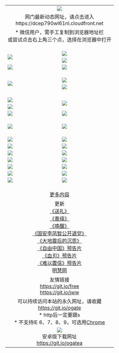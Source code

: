 ﻿<table>
  <tr></tr>
  <tr><td colspan=2 align=center><img src="https://cloud.githubusercontent.com/assets/11880933/13434984/f430fae2-e012-11e5-814f-c2df1e82b247.jpg" /></td></tr>
  <tr><td colspan=2 align=center>网门最新动态网址，请点击进入
<br>https://dcep790wl61nl.cloudfront.net
    </td>
  </tr>
  <tr>
    <td colspan=2 align=center>* 微信用户，需手工复制到浏览器地址栏<br>或尝试点击右上角三个点，选择在浏览器中打开
    <!--br>* IE6打开动态网址须在选项中勾选TLS 1.0--></td>
  </tr>
  <tr height="20">
  <tr>
    <td rowspan=2><a href="https://dcep790wl61nl.cloudfront.net/ogUP.aspx?name=11DKC.mp4&list=11DKC" target="_blank"><img src="https://dcep790wl61nl.cloudfront.net/Up/11DKC1.jpg" /></a></td> 
    <td><div><a href="https://dcep790wl61nl.cloudfront.net/ogUP.aspx?name=LRWS.mp4&list=LRWS" target="_blank"><img src="https://dcep790wl61nl.cloudfront.net/Up/LRWS.jpg" /></a></td>
   </tr>
  <tr>
    <td><a href="https://dcep790wl61nl.cloudfront.net/ogNiceVedio.aspx" target="_blank"><img src="https://dcep790wl61nl.cloudfront.net/Up/11TGKDY.jpg" /></a></td>
  </tr>
  <tr>
    <td><a href="https://dcep790wl61nl.cloudfront.net/ogUP.aspx?name=_EA/%CA%AE%C4%EA.mp4&count=http://odisk.org/Up/_EA/%CA%AE%C4%EA.mp4;http://odisk.org/Up/_EE/%CC%CE%B8%E7%D9%A9%B5%E7%D3%B0%A3%BA%CA%AE%C4%EA.mp4|2|%CA%AE%C4%EA|%D5%FD%C6%AC;%CC%CE%B8%E7%D9%A9%B5%E7%D3%B0" target="_blank"><img src="https://dcep790wl61nl.cloudfront.net/Up/_EA/%E5%8D%81%E5%B9%B4_135.jpg" /></a></td>
    <td><a href="https://dcep790wl61nl.cloudfront.net/ogUP.aspx?name=_EC%C9%FA%CB%C0%D3%EB%C2%D6%BB%D8.mp4&count=http://v.ifeng.com/documentary/discovery/201501/039bdca9-5c34-4796-b332-43b8f831efce.shtml;http://v.ifeng.com/documentary/society/201501/030cc825-2840-4536-a0b8-416c88375055.shtml;http://v.ifeng.com/documentary/society/201501/03a412f8-32ec-4e18-81ba-98acf64ec1ca.shtml;http://v.ifeng.com/documentary/society/201501/03c58012-8e01-456a-9097-615b3b24a709.shtml|4|%C9%FA%CB%C0%D3%EB%C2%D6%BB%D8" target="_blank"><img src="https://dcep790wl61nl.cloudfront.net/Up/_EC/%E7%94%9F%E6%AD%BB%E4%B8%8E%E8%BD%AE%E5%9B%9E_135.jpg" /></a></td>
  </tr>
  <tr height="20">
  <tr>
    <td rowspan=2><a href="https://dcep790wl61nl.cloudfront.net/ogUP.aspx?name=4EE/DJ.mp4&list=4EEDJ" target="_blank"><img src="https://dcep790wl61nl.cloudfront.net/Up/4EE/DJ140.jpg"/></a></td>
    <td><a href="https://dcep790wl61nl.cloudfront.net/ogUP.aspx?name=4EE/ZG.mp4&list=4EEZG" target="_blank"><img src="https://dcep790wl61nl.cloudfront.net/Up/4EE/ZG0.jpg"/></a></td>
    <!--td><a href="https://dcep790wl61nl.cloudfront.net/ogUP.aspx?name=4EE/QQ.mp4&list=4EEQQ" target="_blank"><img src="https://dcep790wl61nl.cloudfront.net/Up/4EE/QQ0.jpg"/></a></td>
    <td><a href="https://dcep790wl61nl.cloudfront.net/ogUP.aspx?name=4EE/HQ.mp4&list=4EEHQ" target="_blank"><img src="https://dcep790wl61nl.cloudfront.net/Up/4EE/HQ0.jpg"/></a></td-->
  </tr>
  <tr>
    <td><a href="https://dcep790wl61nl.cloudfront.net/onCO.aspx?list=XWPL&mode=m" target="_blank"><img src="https://dcep790wl61nl.cloudfront.net/Up/0WZTT.jpg" /></a></td> 
  </tr>
  <tr height="20">
  <tr>
    <td><a href="https://dcep790wl61nl.cloudfront.net/ogUP.aspx?name=JQR.mp4&count=2" target="_blank"><img src="https://dcep790wl61nl.cloudfront.net/Up/JQR.jpg" /></a></td>   
    <td rowspan=2><a href="https://dcep790wl61nl.cloudfront.net/ogUP.aspx?name=JP.mp4&count=9" target="_blank"><img src="https://dcep790wl61nl.cloudfront.net/Up/JP.jpg" /></td>
  </tr>
  <tr>
    <td><a href="https://dcep790wl61nl.cloudfront.net/ogUP.aspx?name=WH.mp4" target="_blank"><img src="https://dcep790wl61nl.cloudfront.net/Up/WH.jpg" /></a></td>
  </tr>
  <tr>
    <td><a href="https://dcep790wl61nl.cloudfront.net/ogUP.aspx?name=SSZJ.mp4&list=SSZJ" target="_blank"><img src="https://dcep790wl61nl.cloudfront.net/Up/SSZJ.jpg" /></a></td>
    <td><a href="https://dcep790wl61nl.cloudfront.net/ogUP.aspx?name=WLSH.mp4&count=2" target="_blank"><img src="https://dcep790wl61nl.cloudfront.net/Up/WLSH.jpg" /></a</td>
  </tr>
  <tr height="20">
  <tr>
    <td><a href="https://dcep790wl61nl.cloudfront.net/ogUP.aspx?name=ZY.mp4&count=2015|16" target="_blank"><img src="https://dcep790wl61nl.cloudfront.net/Up/ZY.jpg" /></a</td>
    <td><a href="https://dcep790wl61nl.cloudfront.net/ogUP.aspx?name=XTFY.mp4&count=B|2,A|24" target="_blank"><img src="https://dcep790wl61nl.cloudfront.net/Up/XTFY.jpg" /></a></td>
  </tr>
  <tr height="20">
  </tr>
  <!--tr>
    <td><a href="https://dcep790wl61nl.cloudfront.net/ogUP.aspx?name=4EE/GX.mp4&list=4EEGX" target="_blank"><img src="https://dcep790wl61nl.cloudfront.net/Up/4EE/GX0.jpg"/></a></td>
    <td><a href="https://dcep790wl61nl.cloudfront.net/ogUP.aspx?name=4EE/HD.mp4&list=4EEHD" target="_blank"><img src="https://dcep790wl61nl.cloudfront.net/Up/4EE/HD0.jpg"/></a></td>
  </tr>
  <tr>
    <td><a href="https://dcep790wl61nl.cloudfront.net/ogUP.aspx?name=4EE/TX.mp4&list=4EETX" target="_blank"><img src="https://dcep790wl61nl.cloudfront.net/Up/4EE/TX0.jpg"/></a></td>
    <td><a href="https://dcep790wl61nl.cloudfront.net/ogUP.aspx?name=4EE/WZ.mp4&list=4EEWZ" target="_blank"><img src="https://dcep790wl61nl.cloudfront.net/Up/4EE/WZ0.jpg"/></a></td>
  </tr-->
  <tr>
    <td><a href="https://dcep790wl61nl.cloudfront.net/onUP.aspx?name=https://d1ni6yqhqrtjo7.cloudfront.net/" target="_blank"><img src="https://dcep790wl61nl.cloudfront.net/Up/0DTW.jpg"/></a></td>
    <td><a href="https://dcep790wl61nl.cloudfront.net/onUP.aspx?name=https://d240ns8up8earz.cloudfront.net/acenter/" target="_blank"><img src="https://dcep790wl61nl.cloudfront.net/Up/0TDW.jpg" /></a></td>
  </tr>
  <tr>
    <td><a href="https://dcep790wl61nl.cloudfront.net/onUP.aspx?name=https://d4508d6vomz2p.cloudfront.net/gb/nsc413.htm" target="_blank"><img src="https://dcep790wl61nl.cloudfront.net/Up/0DJY.jpg" /></a></td>
    <td><a href="https://dcep790wl61nl.cloudfront.net/onUP.aspx?name=https://d4apjbhkuxer1.cloudfront.net/xtr/gb/prog204.html" target="_blank"><img src="https://dcep790wl61nl.cloudfront.net/Up/0XTR.jpg" /></a></td>
  </tr>
  <tr>
    <td><a href="https://dcep790wl61nl.cloudfront.net/onUP.aspx?name=https://d3aj00iefsmfgc.cloudfront.net/" target="_blank"><img src="https://dcep790wl61nl.cloudfront.net/Up/0MHW.jpg" /></a></td>
    <td><a href="https://dcep790wl61nl.cloudfront.net/onUP.aspx?name=https://d20wz7qt14x5d2.cloudfront.net/" target="_blank"><img src="https://dcep790wl61nl.cloudfront.net/Up/0ZJW.jpg" /></a></td>
  </tr>
  <tr>
    <td><a href="https://dcep790wl61nl.cloudfront.net/ogUP.aspx?name=0FG.zip" target="_blank"><img src="https://dcep790wl61nl.cloudfront.net/Up/0FG.jpg" /></a></td>
    <td><a href="https://dcep790wl61nl.cloudfront.net/ogUP.aspx?name=0FGA.apk" target="_blank"><img src="https://dcep790wl61nl.cloudfront.net/Up/0FGA.jpg" /></a></td>
  </tr>
  <tr>
    <td><a href="https://dcep790wl61nl.cloudfront.net/ogUP.aspx?name=0U.zip" target="_blank"><img src="https://dcep790wl61nl.cloudfront.net/Up/0U.jpg" /></a></td>
    <td><a href="https://dcep790wl61nl.cloudfront.net/ogUP.aspx?name=0UA.apk" target="_blank"><img src="https://dcep790wl61nl.cloudfront.net/Up/0UA.jpg" /></a></td>
  </tr>
  <tr>
    <td><a href="https://dcep790wl61nl.cloudfront.net/ogUP.aspx?name=0iPPOTV.zip" target="_blank"><img src="https://dcep790wl61nl.cloudfront.net/Up/0iPPOTV.jpg" /></a></td>
    <td><a href="https://dcep790wl61nl.cloudfront.net/ogUP.aspx?name=0iNTD.apk" target="_blank"><img src="https://dcep790wl61nl.cloudfront.net/Up/0iNTD.jpg" /></a></td>
  </tr>
  <!--tr>
    <td><a href="https://dcep790wl61nl.cloudfront.net/ogNice.aspx" target="_blank"><img src="https://dcep790wl61nl.cloudfront.net/Up/0WCYY.jpg" /></a></td>
    <td><a href="https://dcep790wl61nl.cloudfront.net/onCO.aspx?list=XWPL&mode=m" target="_blank"><img src="https://dcep790wl61nl.cloudfront.net/Up/0WZTT.jpg" /></a></td> 
  </tr-->
  <tr>
    <td><a href="https://dcep790wl61nl.cloudfront.net/ogDY.aspx" target="_blank"><img src="https://dcep790wl61nl.cloudfront.net/Up/0FK.jpg" /></a></td>
    <td><a href="https://dcep790wl61nl.cloudfront.net/ogST.aspx" target="_blank"><img src="https://dcep790wl61nl.cloudfront.net/Up/0ST.jpg" /></a></td> 
  </tr>
  <tr height="20">
  <tr>
    <td colspan=2 align=center><a href="https://dcep790wl61nl.cloudfront.net/ogNice.aspx">更多内容</a>
    </td>
  </tr>
  <tr>
    <td colspan=2 align=center>更新<br>
      <a href="https://dcep790wl61nl.cloudfront.net/ogUP.aspx?name=4ESL.mp4" target="_blank">《送礼》</a><br>
      <a href="https://dcep790wl61nl.cloudfront.net/ogUP.aspx?name=4ESY.mp4" target="_blank">《善缘》</a><br>
      <a href="https://dcep790wl61nl.cloudfront.net/ogUP.aspx?name=4EHX.mp4" target="_blank">《唤醒》</a><br>
      <a href="https://dcep790wl61nl.cloudfront.net/ogUP.aspx?name=4LFZ.mp4" target="_blank">《国安李凤智公开退党》</a><br>
      <a href="https://dcep790wl61nl.cloudfront.net/ogUP.aspx?name=4DDZHDCS.mp4" target="_blank">《大地震后的沉思》</a><br>
      <a href="https://dcep790wl61nl.cloudfront.net/ogUP.aspx?name=11ZYZG0.mp4" target="_blank">《自由中国》预告片</a><br>
      <a href="https://dcep790wl61nl.cloudfront.net/ogUP.aspx?name=11XR.mp4" target="_blank">《血刃》预告片</a><br>
      <a href="https://dcep790wl61nl.cloudfront.net/ogUP.aspx?name=11NYZX.mp4&count=2" target="_blank">《难以置信》预告片</a><br>
      <a href="https://dcep790wl61nl.cloudfront.net/onUP.aspx?name=https://www.minghui.org/" target="_blank">明慧网</a>
    </td>
  </tr>
  <tr>
    <td colspan=2 align=center>友情链接<br>
      <a href="https://git.io/free" target="_blank">https://git.io/free</a><br>
      <a href="https://git.io/jww" target="_blank">https://git.io/jww</a>
    </td>
  </tr>
  <tr>
    <td colspan=2 align=center>可以持续访问本站的永久网址，请收藏<br/><a href="https://git.io/ogate" target="_blank">https://git.io/ogate</a><br/>* http后一定要跟s<br/>* 不支持IE 6、7、8、9，可选用<a href="https://dcep790wl61nl.cloudfront.net/ogUP.aspx?name=0ChromePortable.zip">Chrome</a></td>
  </tr>
  <tr>
    <td colspan=2 align=center><a href="https://dcep790wl61nl.cloudfront.net/ogUP.aspx?name=0oGate.apk" target="_blank"><img src="https://cloud.githubusercontent.com/assets/11880933/13720399/75e143ee-e842-11e5-9f0a-1421f423c80f.jpg" /></a><br>安卓版下载网址<br><a href="https://git.io/ogatea">https://git.io/ogatea</a></td>
  </tr>
  <!--tr>
    <td colspan=2 align=center>可能失效的动态网址
    </td>
  </tr-->
</table>
